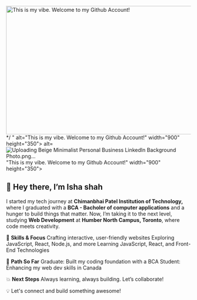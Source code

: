 <img src="./[isha](https://github.com/user-attachments/assets/c7bce403-15ee-4628-b30c-750ccc8dcc22)" alt="This is my vibe. Welcome to my Github Account!" width="900" height="350">*/
" alt="This is my vibe. Welcome to my Github Account!" width="900" height="350">
 alt=![Uploading Beige Minimalist Personal Business LinkedIn Background Photo.png…]()
"This is my vibe. Welcome to my Github Account!" width="900" height="350">
## 👋 Hey there, I’m Isha shah
I started my tech journey at **Chimanbhai Patel Institution of Technology,** where I graduated with a **BCA - Bacholer of computer applications** and a hunger to build things that matter. Now, I’m taking it to the next level, studying **Web Development** at **Humber North Campus, Toronto**, where code meets creativity.

🔧 **Skills & Focus**
Crafting interactive, user-friendly websites
Exploring JavaScript, React, Node.js, and more
Learning JavaScript, React, and Front-End Technologies

🎯 **Path So Far**
Graduate: Built my coding foundation with a BCA
Student: Enhancing my web dev skills in Canada

💥 **Next Steps**
Always learning, always building. Let’s collaborate!

💡 Let's connect and build something awesome!



